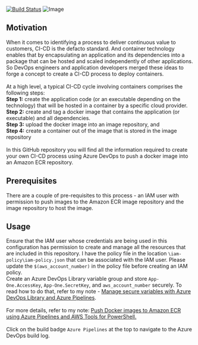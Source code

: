 [![Build Status](https://littlecoding.visualstudio.com/Open-Project/_apis/build/status/kunduso.app-one?branchName=scafolding)](https://littlecoding.visualstudio.com/Open-Project/_build/latest?definitionId=23&branchName=scafolding)
![Image](https://skdevops.files.wordpress.com/2022/03/62.image-1.png)
## Motivation
When it comes to identifying a process to deliver continuous value to customers, CI-CD is the defacto standard. And container technology enables that by encapsulating an application and its dependencies into a package that can be hosted and scaled independently of other applications. So DevOps engineers and application developers merged these ideas to forge a concept to create a CI-CD process to deploy containers.<br />
<br />At a high level, a typical CI-CD cycle involving containers comprises the following steps:
<br />**Step 1:** create the application code (or an executable depending on the technology) that will be hosted in a container by a specific cloud provider.
<br />**Step 2:** create and tag a docker image that contains the application (or executable) and all dependencies.
<br />**Step 3:** upload the docker image into an image repository, and
<br />**Step 4:** create a container out of the image that is stored in the image repository
<br />
<br />In this GitHub repository you will find all the information required to create your own CI-CD process using Azure DevOps to push a docker image into an Amazon ECR repository.

## Prerequisites
There are a couple of pre-requisites to this process - an IAM user with permission to push images to the Amazon ECR image repository and the image repository to host the image.
## Usage
Ensure that the IAM user whose credentials are being used in this configuration has permission to create and manage all the resources that are included in this repository. I have the policy file in the location `\iam-policy\iam-policy.json` that can be associated with the IAM user. Please update the `$(aws_account_number)` in the policy file before creating an IAM policy.
<br />Create an Azure DevOps Library variable group and store `App-One.AccessKey`, `App-One.SecretKey`, and `aws_account_number` securely. To read how to do that, refer to my note - [Manage secure variables with Azure DevOps Library and Azure Pipelines](http://skundunotes.com/2022/03/30/manage-secure-variables-with-azure-devops-library-and-azure-pipelines/).
<br /><br />For more details, refer to my note: [Push Docker images to Amazon ECR using Azure Pipelines and AWS Tools for PowerShell.](https://skundunotes.com/2022/03/30/push-docker-images-to-amazon-ecr-using-yaml-based-azure-pipelines/)
<br /><br />Click on the build badge `Azure Pipelines` at the top to navigate to the Azure DevOps build log.